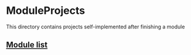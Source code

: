 # ModuleProjects

This directory contains projects self-implemented after finishing a module

##  [Module list](https://docs.google.com/document/d/1npapuoDM_TGqMN6dEAUOpBOqeTMZTsW3YfRxokDKEK0/edit#heading=h.z7do9x3wm9en)
